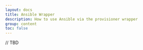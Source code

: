 ```yaml
---
layout: docs
title: Ansible Wrapper
description: How to use Ansible via the provisioner wrapper
group: content
toc: false
---
```


// TBD 